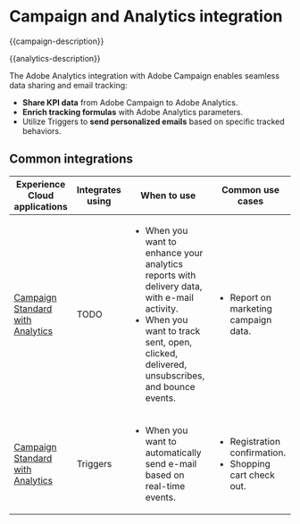 ---
---

# Campaign and Analytics integration

{{campaign-description}}

{{analytics-description}}

The Adobe Analytics integration with Adobe Campaign enables seamless data sharing and email tracking:

+ **Share KPI data** from Adobe Campaign to Adobe Analytics.
+ **Enrich tracking formulas** with Adobe Analytics parameters.
+ Utilize Triggers to **send personalized emails** based on specific tracked behaviors.

## Common integrations

<table>
    <thead>
        <tr>
            <th>Experience Cloud applications</th>
            <th>Integrates using</th>
            <th>When to use</th>
            <th>Common use cases</th>
        </tr>
    </thead>
    <tbody>
        <tr>
            <td><a href="https://experienceleague.adobe.com/docs/campaign-standard-learn/tutorials/integrations/track-the-success-of-your-deliveries-in-analytics.html" target="_blank" rel="noreferrer">Campaign Standard with Analytics</a></td>
            <td>TODO</td>
            <td>
                <ul>
                    <li>When you want to enhance your analytics reports with delivery data, with e-mail activity.</li>
                    <li>When you want to track sent, open, clicked, delivered, unsubscribes, and bounce events.</li>                    
                </ul>
            </td>
            <td>
              <ul>
                <li>Report on marketing campaign data.</li>
              </ul>
            </td>
        </tr>
        <tr>
            <td><a href="https://experienceleague.adobe.com/docs/campaign-standard-learn/tutorials/integrations/triggers/using-triggers-for-transactional-messaging-overview.html" target="_blank" rel="noreferrer">Campaign Standard with Analytics</a></td>
            <td>Triggers</li>
            <td>
                <ul>
                    <li>When you want to automatically send e-mail based on real-time events.</li>
                </ul>
            </td>
            <td>
              <ul>
                <li>Registration confirmation.</li>
                <li>Shopping cart check out.</li>
              </ul>
            </td>
        </tr>              
    </tbody>          
</table>

